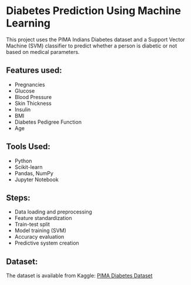 # Diabetes Prediction Using Machine Learning

This project uses the PIMA Indians Diabetes dataset and a Support Vector Machine (SVM) classifier to predict whether a person is diabetic or not based on medical parameters.

## Features used:
- Pregnancies
- Glucose
- Blood Pressure
- Skin Thickness
- Insulin
- BMI
- Diabetes Pedigree Function
- Age

## Tools Used:
- Python
- Scikit-learn
- Pandas, NumPy
- Jupyter Notebook

## Steps:
- Data loading and preprocessing
- Feature standardization
- Train-test split
- Model training (SVM)
- Accuracy evaluation
- Predictive system creation

## Dataset:
The dataset is available from Kaggle: [PIMA Diabetes Dataset](https://www.kaggle.com/datasets/uciml/pima-indians-diabetes-database)

